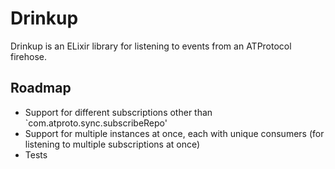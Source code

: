 # Drinkup

Drinkup is an ELixir library for listening to events from an ATProtocol
firehose.

## Roadmap

- Support for different subscriptions other than
  `com.atproto.sync.subscribeRepo'
- Support for multiple instances at once, each with unique consumers (for
  listening to multiple subscriptions at once)
- Tests
